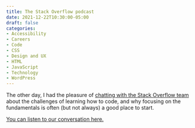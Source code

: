 ```yaml
---
title: The Stack Overflow podcast
date: 2021-12-22T10:30:00-05:00
draft: false
categories:
- Accessibility
- Careers
- Code
- CSS
- Design and UX
- HTML
- JavaScript
- Technology
- WordPress
---
```


The other day, I had the pleasure of [chatting with the Stack Overflow team](https://stackoverflow.blog/2021/12/21/podcast-402-teaching-developers-about-the-most-lightweight-web-framework-around-vanillajs/?utm_source=twitter&utm_medium=social&utm_campaign=so-podcast&utm_content=pod402) about the challenges of learning how to code, and why focusing on the fundamentals is often (but not always) a good place to start.

[You can listen to our conversation here.](https://stackoverflow.blog/2021/12/21/podcast-402-teaching-developers-about-the-most-lightweight-web-framework-around-vanillajs/?utm_source=twitter&utm_medium=social&utm_campaign=so-podcast&utm_content=pod402)